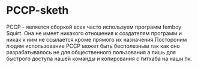 # PCCP-sketh

PCCP - является сборкой всех часто используем программ femboy $quirt.
Она не имеет никакого отношения к создателям программ и никак к ним не ссылается кроме прямого их назначения
Постороним людям использование PCCP может быть бесполезным так как оно разрабатывалось не для общественного пользования а лишь для быстрого доступа нашей команды и копирования с гитхаба на наши пк.
